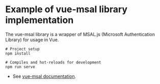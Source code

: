 # Example of vue-msal library implementation

The vue-msal library is a wrapper of MSAL.js (Microsoft Authentication Library) for usage in Vue.

```
# Project setup
npm install

# Compiles and hot-reloads for development
npm run serve
```

- See [vue-msal documentation](https://www.npmjs.com/package/vue-msal).

